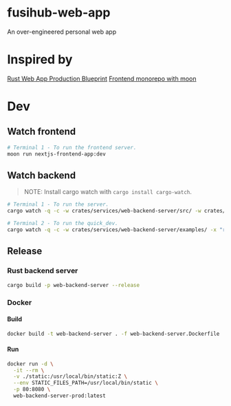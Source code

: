 # fusihub-web-app
An over-engineered personal web app

# Inspired by
[Rust Web App Production Blueprint](https://github.com/rust10x/rust-web-app)
[Frontend monorepo with moon](https://github.com/moonrepo/examples/tree/master)

# Dev

## Watch frontend

```sh
# Terminal 1 - To run the frontend server.
moon run nextjs-frontend-app:dev
```

## Watch backend

> NOTE: Install cargo watch with `cargo install cargo-watch`.

```sh
# Terminal 1 - To run the server.
cargo watch -q -c -w crates/services/web-backend-server/src/ -w crates/libs/ -w .cargo/ -x "run -p web-backend-server"

# Terminal 2 - To run the quick_dev.
cargo watch -q -c -w crates/services/web-backend-server/examples/ -x "run -p web-backend-server --example quick_dev"
```

## Release

### Rust backend server
```sh
cargo build -p web-backend-server --release
```

### Docker 

#### Build
```sh
docker build -t web-backend-server . -f web-backend-server.Dockerfile
```

#### Run
```sh
docker run -d \
  -it --rm \
  -v ./static:/usr/local/bin/static:Z \
  --env STATIC_FILES_PATH=/usr/local/bin/static \
  -p 80:8080 \
  web-backend-server-prod:latest
```